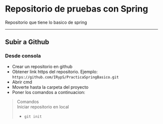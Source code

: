 # Repositorio de pruebas con Spring

Repositorio que tiene lo basico de spring

---

## Subir a Github

### Desde consola

 - Crear un repositorio en github
 - Obtener link https del repositorio. Ejemplo: `https://github.com/IRypS/PracticaSpringBasico.git`
 - Abrir cmd 
 - Moverte hasta la carpeta del proyecto
 - Poner los comandos a continuacion:

> Comandos    
> Iniciar repositorio en local
> - `git init`
